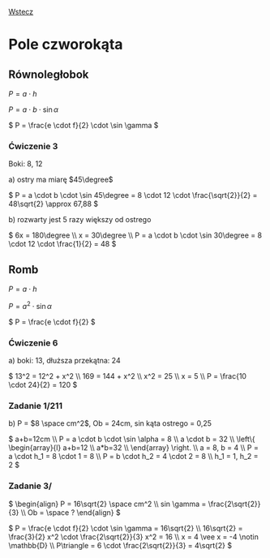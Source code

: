 [Wstecz](../matematyka.md)

# Pole czworokąta

## Równoległobok

$`
P = a \cdot h
`$

$`
P = a \cdot b \cdot \sin \alpha
`$

$`
P = \frac{e \cdot f}{2} \cdot \sin \gamma
`$

### Ćwiczenie 3

Boki: 8, 12

a\) ostry ma miarę $`45\degree`$

$`
P = a \cdot b \cdot \sin 45\degree = 8 \cdot 12 \cdot \frac{\sqrt{2}}{2} = 48\sqrt{2} \approx 67,88 
`$

b\) rozwarty jest 5 razy większy od ostrego

$`
6x = 180\degree \\
x = 30\degree \\
P = a \cdot b \cdot \sin 30\degree = 8 \cdot 12 \cdot \frac{1}{2} = 48
`$

## Romb

$`
P = a \cdot h
`$

$`
P = a^2 \cdot \sin \alpha
`$

$`
P = \frac{e \cdot f}{2}
`$

### Ćwiczenie 6

a\) boki: 13, dłuższa przekątna: 24

$`
13^2 = 12^2 + x^2 \\
169 = 144 + x^2 \\
x^2 = 25 \\
x = 5 \\
P = \frac{10 \cdot 24}{2} = 120
`$

### Zadanie 1/211

b\) P = $`8 \space cm^2`$, Ob = 24cm, sin kąta ostrego = 0,25

$`
a+b=12cm \\
P = a \cdot b \cdot \sin \alpha = 8 \\
a \cdot b = 32 \\
\left\{ \begin{array}{l}
a+b=12 \\
a*b=32 \\
\end{array} \right. \\
a = 8, b = 4 \\
P = a \cdot h_1 = 8 \cdot 1 = 8 \\
P = b \cdot h_2 = 4 \cdot 2 = 8 \\
h_1 = 1, h_2 = 2
`$

### Zadanie 3/

$`
\begin{align}
P = 16\sqrt{2} \space cm^2 \\
sin \gamma = \frac{2\sqrt{2}}{3} \\
Ob = \space ?
\end{align}
`$

$`
P = \frac{e \cdot f}{2} \cdot \sin \gamma = 16\sqrt{2} \\
16\sqrt{2} = \frac{3}{2} x^2 \cdot \frac{2\sqrt{2}}{3} x^2 = 16 \\
x = 4 \vee x = -4 \notin \mathbb{D} \\
P\triangle = 6 \cdot \frac{2\sqrt{2}}{3} = 4\sqrt{2}
`$
